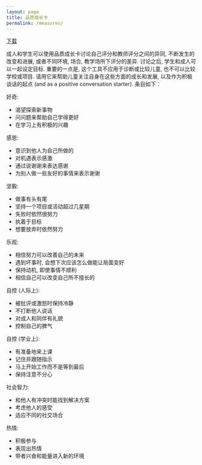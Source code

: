 ```yaml
---
layout: page
title: 品质成长卡
permalink: /measures/
---
```


[下载](https://cdn.characterlab.org/assets/Character-Growth-Card-8a9b995138cfd2572a42c2d34ba958e340211cde8ba2a1e80ab44887fb69c671.pdf)

成人和学生可以使用品质成长卡讨论自己评分和教师评分之间的异同, 不断发生的改变和进展, 或者不同环境, 场合, 教学场所下评分的差异. 讨论之后, 学生和成人可以一起设定目标. 重要的一点是, 这个工具不应用于诊断或比较儿童, 也不可以比较学校或项目. 请用它来帮助儿童关注自身在这些方面的成长和发展, 以及作为积极谈话的起点 (and as a positive conversation starter). 条目如下：

好奇:

- 渴望探索新事物
- 问问题来帮助自己学得更好
- 在学习上有积极的兴趣

感恩:

- 意识到他人为自己所做的
- 对机遇表示感激
- 通过说谢谢来表达感谢
- 为别人做一些友好的事情来表示谢谢

坚毅:

- 做事有头有尾
- 坚持一个项目或活动超过几星期
- 失败时依然很努力
- 执着于目标
- 想要放弃时依然努力

乐观:

- 相信努力可以改善自己的未来
- 遇到坏事时, 会想下次应该怎么做能让局面变好
- 保持动机, 即使事情不顺利
- 相信自己可以改变自己所不擅长的

自控 (人际上):

- 被批评或激怒时保持冷静
- 不打断他人说话
- 对成人和同伴有礼貌
- 控制自己的脾气

自控 (学业上):

- 有准备地来上课
- 记住并跟随指示
- 马上开始工作而不是等到最后
- 保持注意不分心

社会智力:

- 和他人有冲突时能找到解决方案
- 考虑他人的感受
- 适应不同的社交场合

热情:

- 积极参与
- 表现出热情
- 带者兴奋和能量进入新的环境